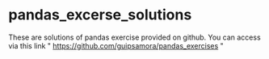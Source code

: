 # pandas_excerse_solutions
These are solutions of pandas exercise provided on github. You can access via this link " https://github.com/guipsamora/pandas_exercises "
